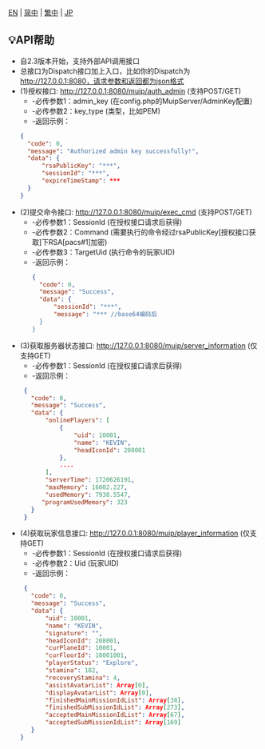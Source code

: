 [EN](MuipAPI.md) | [简中](MuipAPI_zh-CN.md) | [繁中](MuipAPI_zh-TW.md) | [JP](MuipAPI_ja-JP.md)
## 💡API帮助

- 自2.3版本开始，支持外部API调用接口
- 总接口为Dispatch接口加上入口，比如你的Dispatch为 http://127.0.0.1:8080，请求参数和返回都为json格式
- (1)授权接口: http://127.0.0.1:8080/muip/auth_admin (支持POST/GET)
   - -必传参数1：admin_key (在config.php的MuipServer/AdminKey配置)
   - -必传参数2：key_type (类型，比如PEM)
  - -返回示例：
  ```json
  {
    "code": 0,
    "message": "Authorized admin key successfully!",
    "data": {
        "rsaPublicKey": "***",
        "sessionId": "***",
        "expireTimeStamp": ***
    }
  }
  ```
- (2)提交命令接口: http://127.0.0.1:8080/muip/exec_cmd (支持POST/GET)
  - -必传参数1：SessionId (在授权接口请求后获得)
  - -必传参数2：Command (需要执行的命令经过rsaPublicKey[授权接口获取]下RSA[pacs#1]加密)
  - -必传参数3：TargetUid (执行命令的玩家UID)
  - -返回示例：
    ```json
    {
      "code": 0,
      "message": "Success",
      "data": {
          "sessionId": "***",
          "message": "*** //base64编码后
      }
    }
    ```
- (3)获取服务器状态接口: http://127.0.0.1:8080/muip/server_information (仅支持GET)
  - -必传参数1：SessionId (在授权接口请求后获得)
  - -返回示例：
   ```json
    {
      "code": 0,
      "message": "Success",
      "data": {
          "onlinePlayers": [
              {
                  "uid": 10001,
                  "name": "KEVIN",
                  "headIconId": 208001
              },
              ....
          ],
          "serverTime": 1720626191,
          "maxMemory": 16002.227,
          "usedMemory": 7938.5547,
         "programUsedMemory": 323
      }
    }
    ```
- (4)获取玩家信息接口: http://127.0.0.1:8080/muip/player_information (仅支持GET)
  - -必传参数1：SessionId (在授权接口请求后获得)
  - -必传参数2：Uid (玩家UID)
  - -返回示例：
   ```json
    {
      "code": 0,
      "message": "Success",
      "data": {
          "uid": 10001,
          "name": "KEVIN",
          "signature": "",
          "headIconId": 208001,
          "curPlaneId": 10001,
          "curFloorId": 10001001,
          "playerStatus": "Explore",
          "stamina": 182,
          "recoveryStamina": 4,
          "assistAvatarList": Array[0],
          "displayAvatarList": Array[0],
          "finishedMainMissionIdList": Array[38],
          "finishedSubMissionIdList": Array[273],
          "acceptedMainMissionIdList": Array[67],
          "acceptedSubMissionIdList": Array[169]
      }
  }
  ```
